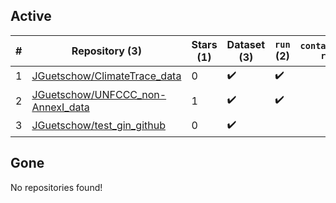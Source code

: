 ## Active
| # | Repository (3) | Stars (1) | Dataset (3) | `run` (2) | `containers-run` |
| --- | --- | --- | --- | --- | --- |
| 1 | [JGuetschow/ClimateTrace_data](https://github.com/JGuetschow/ClimateTrace_data) | 0 | :heavy_check_mark: | :heavy_check_mark: |  |
| 2 | [JGuetschow/UNFCCC_non-AnnexI_data](https://github.com/JGuetschow/UNFCCC_non-AnnexI_data) | 1 | :heavy_check_mark: | :heavy_check_mark: |  |
| 3 | [JGuetschow/test_gin_github](https://github.com/JGuetschow/test_gin_github) | 0 | :heavy_check_mark: |  |  |

## Gone
No repositories found!
